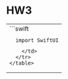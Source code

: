 <h1>HW3</h1>
<table>
  <tr>
    <td>
```swift
     
      
      import SwiftUI
      
```
    </td>
  </tr>
</table>
